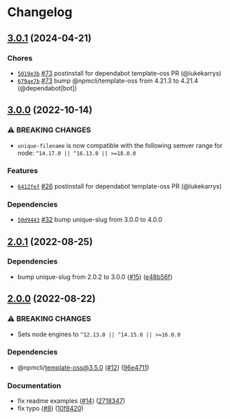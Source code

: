 # Changelog

## [3.0.1](https://github.com/npm/unique-filename/compare/v3.0.0...v3.0.1) (2024-04-21)

### Chores

* [`5019e3b`](https://github.com/npm/unique-filename/commit/5019e3b3e02041fbba1ac29f73ce993bdf97ed19) [#73](https://github.com/npm/unique-filename/pull/73) postinstall for dependabot template-oss PR (@lukekarrys)
* [`679ae7b`](https://github.com/npm/unique-filename/commit/679ae7b78abb1dfe1eb7386e1de6e59434abd479) [#73](https://github.com/npm/unique-filename/pull/73) bump @npmcli/template-oss from 4.21.3 to 4.21.4 (@dependabot[bot])

## [3.0.0](https://github.com/npm/unique-filename/compare/v2.0.1...v3.0.0) (2022-10-14)

### ⚠️ BREAKING CHANGES

* `unique-filename` is now compatible with the following semver range for node: `^14.17.0 || ^16.13.0 || >=18.0.0`

### Features

* [`6412fef`](https://github.com/npm/unique-filename/commit/6412fef797b004c4029e963510cba63012abedbd) [#26](https://github.com/npm/unique-filename/pull/26) postinstall for dependabot template-oss PR (@lukekarrys)

### Dependencies

* [`50d9443`](https://github.com/npm/unique-filename/commit/50d9443f1df8e3a172114f7c08596c345a99f1ea) [#32](https://github.com/npm/unique-filename/pull/32) bump unique-slug from 3.0.0 to 4.0.0

## [2.0.1](https://github.com/npm/unique-filename/compare/v2.0.0...v2.0.1) (2022-08-25)


### Dependencies

* bump unique-slug from 2.0.2 to 3.0.0 ([#15](https://github.com/npm/unique-filename/issues/15)) ([e48b56f](https://github.com/npm/unique-filename/commit/e48b56f05701344e3a25fe1d28969b3d58b64d21))

## [2.0.0](https://github.com/npm/unique-filename/compare/v1.1.1...v2.0.0) (2022-08-22)


### ⚠ BREAKING CHANGES

* Sets node engines to `^12.13.0 || ^14.15.0 || >=16.0.0`

### Dependencies

* @npmcli/template-oss@3.5.0 ([#12](https://github.com/npm/unique-filename/issues/12)) ([96e4711](https://github.com/npm/unique-filename/commit/96e47114071454bf7580b9e9509173ec59f03dff))


### Documentation

* fix readme examples ([#14](https://github.com/npm/unique-filename/issues/14)) ([2718347](https://github.com/npm/unique-filename/commit/27183475b1f346516723065548c0989a8ac478c1))
* fix typo ([#8](https://github.com/npm/unique-filename/issues/8)) ([10f8420](https://github.com/npm/unique-filename/commit/10f8420abb1bb88d7bb8a508b9a0de622b302885))
